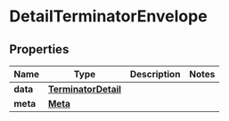 

# DetailTerminatorEnvelope


## Properties

| Name | Type | Description | Notes |
|------------ | ------------- | ------------- | -------------|
|**data** | [**TerminatorDetail**](TerminatorDetail.md) |  |  |
|**meta** | [**Meta**](Meta.md) |  |  |



